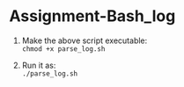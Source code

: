 # Assignment-Bash_log

1) Make the above script executable:<br>
`chmod +x parse_log.sh`

2) Run it as:<br>
`./parse_log.sh`
